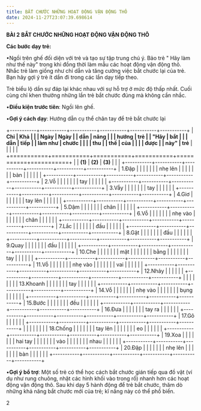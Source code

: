 ```yaml
---
title: BẮT CHƯỚC NHỮNG HOẠT ĐỘNG VẬN ĐỘNG THÔ
date: 2024-11-27T23:07:39.698614
---
```

**BÀI 2**
**BẮT CHƯỚC NHỮNG HOẠT ĐỘNG VẬN ĐỘNG THÔ**

**Các bước dạy trẻ:**

•Ngồi trên ghế đối diện với trẻ và tạo sự tập trung chú ý. Bảo trẻ "
Hãy làm như thế này" trong khi đồng thời làm mẫu các hoạt động vận
động thô. Nhắc trẻ làm giống như chỉ dẫn và tăng cường việc bắt chước
lại của trẻ. Bạn hãy gợi ý trẻ ít dần đi trong các lần dạy tiếp theo.

Trẻ biểu lộ dần sự đáp lại khác nhau với sự hỗ trợ ở mức độ thấp nhất.
Cuối cùng chỉ khen thưởng những lần trẻ bắt chước đúng mà không cần
nhắc.

•**Điều kiện trước tiên**: Ngồi lên ghế.

•**Gợi ý cách dạy**: Hướng dẫn cụ thể chân tay để trẻ bắt chước lại

+-----------+-----------+-----------+-----------+-----------+-----------+
| **Chỉ   | **Khả   |           |           | **Ngày  | **Ngày  |
| dẫn**  | năng    |           |           | hướng   | trẻ     |
| **"Hãy  | bắt     |           |           | dẫn**   | tiếp    |
| làm như | chước   |           |           |           | thu     |
| thế     | của     |           |           |           | được**  |
| này"**  | trẻ**   |           |           |           |           |
+===========+===========+===========+===========+===========+===========+
|           | **(1)** | **(2)** | **(3)** |           |           |
+-----------+-----------+-----------+-----------+-----------+-----------+
| 1.Đập   |           |           |           |           |           |
| nhẹ lên |           |           |           |           |           |
| bàn     |           |           |           |           |           |
+-----------+-----------+-----------+-----------+-----------+-----------+
| 2.Vỗ    |           |           |           |           |           |
| tay     |           |           |           |           |           |
+-----------+-----------+-----------+-----------+-----------+-----------+
| 3.Vẫy   |           |           |           |           |           |
| tay     |           |           |           |           |           |
+-----------+-----------+-----------+-----------+-----------+-----------+
| 4.Giơ   |           |           |           |           |           |
| tay lên |           |           |           |           |           |
+-----------+-----------+-----------+-----------+-----------+-----------+
| 5.Dậm   |           |           |           |           |           |
| chân    |           |           |           |           |           |
+-----------+-----------+-----------+-----------+-----------+-----------+
| 6.Vỗ    |           |           |           |           |           |
| nhẹ vào |           |           |           |           |           |
| chân    |           |           |           |           |           |
+-----------+-----------+-----------+-----------+-----------+-----------+
| 7.Lắc   |           |           |           |           |           |
| đầu     |           |           |           |           |           |
+-----------+-----------+-----------+-----------+-----------+-----------+
| 8.Gật   |           |           |           |           |           |
| đầu     |           |           |           |           |           |
+-----------+-----------+-----------+-----------+-----------+-----------+
| 9.Quay  |           |           |           |           |           |
| đầu     |           |           |           |           |           |
+-----------+-----------+-----------+-----------+-----------+-----------+
| 10.Che  |           |           |           |           |           |
| mặt     |           |           |           |           |           |
| bằng    |           |           |           |           |           |
| tay     |           |           |           |           |           |
+-----------+-----------+-----------+-----------+-----------+-----------+
| 11.Vỗ   |           |           |           |           |           |
| nhẹ vào |           |           |           |           |           |
| vai     |           |           |           |           |           |
+-----------+-----------+-----------+-----------+-----------+-----------+
| 12.Nhảy |           |           |           |           |           |
+-----------+-----------+-----------+-----------+-----------+-----------+
|         |           |           |           |           |           |
| 13.Khoanh |           |           |           |           |           |
| tay     |           |           |           |           |           |
+-----------+-----------+-----------+-----------+-----------+-----------+
| 14.Vỗ   |           |           |           |           |           |
| nhẹ vào |           |           |           |           |           |
| bụng    |           |           |           |           |           |
+-----------+-----------+-----------+-----------+-----------+-----------+
| 15.Bước |           |           |           |           |           |
| đều     |           |           |           |           |           |
+-----------+-----------+-----------+-----------+-----------+-----------+
| 16.Đưa  |           |           |           |           |           |
| tay ra  |           |           |           |           |           |
+-----------+-----------+-----------+-----------+-----------+-----------+
| 17.Gõ   |           |           |           |           |           |
+-----------+-----------+-----------+-----------+-----------+-----------+
|         |           |           |           |           |           |
|  18.Chống |           |           |           |           |           |
| tay lên |           |           |           |           |           |
| eo      |           |           |           |           |           |
+-----------+-----------+-----------+-----------+-----------+-----------+
| 19.Xoa  |           |           |           |           |           |
| hai tay |           |           |           |           |           |
| vào     |           |           |           |           |           |
| nhau    |           |           |           |           |           |
+-----------+-----------+-----------+-----------+-----------+-----------+
| 20.Đập  |           |           |           |           |           |
| nhẹ lên |           |           |           |           |           |
| bàn     |           |           |           |           |           |
+-----------+-----------+-----------+-----------+-----------+-----------+

•**Gợi ý bổ trợ**: Một số trẻ có thể học cách bắt chước gián tiếp qua
đồ vật (ví dụ như rung chuông, nhặt các hình khối vào trong rổ) nhanh
hơn các hoạt động vận động thô. Sau khi dạy 5 hành động để trẻ bắt
chước, thăm dò những khả năng bắt chước mới của trẻ; kĩ năng này có
thể phổ biến.

2

